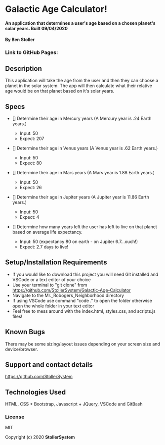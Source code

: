 # Galactic Age Calculator!

#### An application that determines a user's age based on a chosen planet's solar years. Built 09/04/2020

#### By Ben Stoller

### Link to GitHub Pages:



## Description

This application will take the age from the user and then they can choose a planet in the solar system. The app will then calculate what their relative age would be on that planet based on it's solar years. 

## Specs

* [] Determine their age in Mercury years (A Mercury year is .24 Earth years.)
  * Input: 50
  * Expect: 207

* [] Determine their age in Venus years (A Venus year is .62 Earth years.)
  * Input: 50
  * Expect: 80

* [] Determine their age in Mars years (A Mars year is 1.88 Earth years.)
  * Input: 50
  * Expect: 26

* [] Determine their age in Jupiter years (A Jupiter year is 11.86 Earth years.)
  * Input: 50
  * Expect: 4

* [] Determine how many years left the user has left to live on that planet based on average life expectancy.
  * Input: 50 (expectancy 80 on earth - on Jupiter 6.7...ouch!)
  * Expect: 2.7 days to live! 


## Setup/Installation Requirements

* If you would like to download this project you will need Git installed and VSCode or a text editor of your choice
* Use your terminal to "git clone" from https://github.com/StollerSystem/Galactic-Age-Calculator
* Navigate to the Mr._Robogers_Neighborhood directory
* If using VSCode use command "code ." to open the folder otherwise open the whole folder in your text editor
* Feel free to mess around with the index.html, styles.css, and scripts.js files! 

## Known Bugs

There may be some sizing/layout issues depending on your screen size and device/browser.

## Support and contact details

https://github.com/StollerSystem

## Technologies Used

HTML, CSS + Bootstrap, Javascript + JQuery, VSCode and GitBash

### License

MIT

Copyright (c) 2020 **StollerSystem**